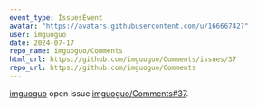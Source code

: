 ```yaml
---
event_type: IssuesEvent
avatar: "https://avatars.githubusercontent.com/u/16666742?"
user: imguoguo
date: 2024-07-17
repo_name: imguoguo/Comments
html_url: https://github.com/imguoguo/Comments/issues/37
repo_url: https://github.com/imguoguo/Comments
---
```


<a href='https://github.com/imguoguo' target='_blank'>imguoguo</a> open issue <a href='https://github.com/imguoguo/Comments/issues/37' target='_blank'>imguoguo/Comments#37</a>.

<p>